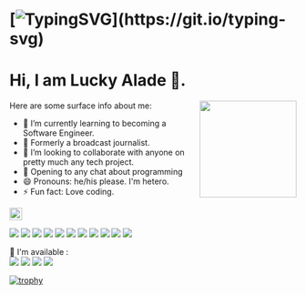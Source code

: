 # [![TypingSVG](https://readme-typing-svg.demolab.com?lines=Welcome+To+My+Github+Page!;Make+Sure+You+Enjoy+Your+Stay!;)](https://git.io/typing-svg)
# Hi, I am Lucky Alade 👋.

<img height="170" align="right" src="https://github-readme-stats.vercel.app/api?username=luckyalade&count_private=true&include_all_commits=true" />

Here are some surface info about me:

- 🔭 I’m currently learning to becoming a Software Engineer.
- 🌱 Formerly a broadcast journalist.
- 👯 I’m looking to collaborate with anyone on pretty much any tech project.
- 💬 Opening to any chat about programming
- 😄 Pronouns: he/his please. I'm hetero.
- ⚡ Fun fact: Love coding.

<p align="left"> <img src="https://komarev.com/ghpvc/?username=luckyaladeprop&label=Profile%20views&color=0e75b6&style=flat" alt="ismaelkiprop" height=22/> </p>

<p>
  <img src="https://img.shields.io/badge/-Visual%20Studio%20Code-23A9F2?style=flat-square&logo=Visual%20Studio%20Code&logoColor=white"/>
  <img src="https://img.shields.io/badge/-Github-181717?style=flat-square&logo=GitHub&logoColor=white"/>
  <img src="https://img.shields.io/badge/-Git-F44D27?style=flat-square&logo=Git&logoColor=white"/>
  <img src="https://img.shields.io/badge/-Python-3776AB?style=flat-square&logo=Python&logoColor=white"/>
  <img src="https://img.shields.io/badge/-React-61DAFB?style=flat-square&logo=React&logoColor=white"/>
  <img src="https://img.shields.io/badge/-JavaScript-F7DF1E?style=flat-square&logo=JavaScript&logoColor=black"/>
  <img src="https://img.shields.io/badge/-SQL-4479A1?style=flat-square&logo=MySQL&logoColor=white"/>
  <img src="https://img.shields.io/badge/-Django-092E20?style=flat-square&logo=Django&logoColor=white"/>
  <img src="https://img.shields.io/badge/-API-009688?style=flat-square&logo=API&logoColor=white"/>
  <img src="https://img.shields.io/badge/-Bootstrap-563D7C?style=flat-square&logo=Bootstrap&logoColor=white"/>
  <img src="https://img.shields.io/badge/-Sass-CC6699?style=flat-square&logo=Sass&logoColor=white"/>

</p>
 
<p>
  📣 I'm available :<br/>
  <a href="mailto:luckyalade@gmail.com"><img src="https://img.shields.io/badge/e‑mail-D14836.svg?style=for-the-badge&logo=GMail&logoColor=white"/></a>
  <a href="https://instagram.com/mrstandu33"><img src="https://img.shields.io/badge/instagram-E4405F.svg?style=for-the-badge&logo=instagram&logoColor=white"/></a>
  <a href="https://www.linkedin.com/in/lucky-alade-19403477"><img src="https://img.shields.io/badge/linkedin-0077B5.svg?style=for-the-badge&logo=linkedin&logoColor=white"/></a>
  <a href="https://twitter.com/luckyalade"><img src="https://img.shields.io/badge/twitter-1DA1F2.svg?style=for-the-badge&logo=twitter&logoColor=white"/></a>
</p>
<p>
  
  [![trophy](https://github-profile-trophy.vercel.app/?username=luckyalade&theme=onedark)](https://github.com/ryo-ma/github-profile-trophy)
  
  
